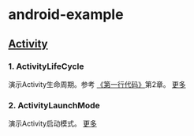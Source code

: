 # android-example

## [Activity](http://luoml.coding.me/2016/08/31/android-activity/ "Activity")
### 1. ActivityLifeCycle
演示Activity生命周期。参考
[《第一行代码》](http://blog.csdn.net/guolin_blog/article/details/26365913 "郭神's blog")第2章。
[更多](/ActivityLifeCycle/README.md)
<br>

### 2. ActivityLaunchMode
演示Activity启动模式。 [更多](/ActivityLaunchMode/README.md)
<br>

